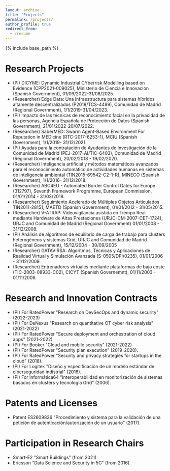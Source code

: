 ```yaml
---
layout: archive
title: "Projects"
permalink: /projects/
author_profile: true
redirect_from:
  - /resume
---
```


{% include base_path %}

Research Projects
======
- (PI) DICYME: Dynamic Industrial CYberrisk Modelling based on Evidence (CPP2021-009025), Ministerio de Ciencia e Innovación (Spanish Government), 01/09/2022-31/08/2025.
- (Researcher) Edge Data: Una infraestructura para sistemas híbridos altamente descentralizados (P2018/TCS-4499), Comunidad de Madrid (Regional Government), 1/1/2019-31/04/2023.
- (PI) Impacto de las técnicas de reconocimiento facial en la privacidad de las personas, Agencia Española de Protección de Datos (Spanish Government), 21/01/2022-20/07/2022.
- (Researcher) SaberMED: Swarm Agent-Based Environment For Reputation in MEDicine (RTC-2017-6253-1), MCIU (Spanish Government), 1/1/2019- 31/12/2021.
- (PI) Ayudas para la contratación de Ayudantes de Investigación de la Comunidad de Madrid (PEJ-2017-AI/TIC-6403), Comunidad de Madrid (Regional Government), 20/02/2018 - 19/02/2020.
- (Researcher) Inteligencia artificial y métodos matemáticos avanzados para el reconocimiento automático de actividades humanas en sistemas de inteligencia ambiental (TIN2015-69542-C2-1-R), MINECO (Spanish Government), 1/1/2016- 31/12/2018.
- (Researcher) ABC4EU - Automated Border Control Gates for Europe (312797), Seventh Framework Programme, European Commission, 01/01/2014 - 31/03/2018.
- (Researcher) Seguimiento Acelerado de Múltiples Objetos Articulados TIN2011-28151, MAETD (Spanish Government), 01/01/2012 - 31/05/2015.
- (Researcher) V-ATRAP: Videovigilancia asistida en Tiempo Real mediante Hardware de Altas Prestaciones (URJC-CM-2007-CET-1724), URJC and Comunidad de Madrid (Regional Government) 01/01/2008 - 31/12/2008.
- (PI) Análisis de algoritmos de equilibrio de carga de trabajo para clusters heterogéneos y sistemas Grid, URJC and Comunidad de Madrid (Regional Government), 15/12/2004 - 30/09/2005
- (Researcher) GATAVIRSA: Algoritmos, Técnicas y Aplicaciones de Realidad Virtual y Simulación Avanzada (S-0505/DPI/0235), 01/01/2006 - 31/12/2009.
- (Researcher) Entrenadores virtuales mediante plataformas de bajo coste (TIC-2003-08933-C02), CICYT (Spanish Governemnt), 01/11/2003 - 01/11/2006.

Research and Innovation Contracts
======
- (PI) For RatedPower "Research on DevSecOps and dynamic security" (2022-2023)
- (PI) For DeNexus "Research on quantitative OT cyber risk analysis"(2021-2022)
- (PI) For RatedPower "Secure deployment and orchestration of cloud apps" (2021-2022)
- (PI) For Booker "Cloud and mobile security" (2021-2022)
- (PI) For RatedPower "Security plan execution" (2019-2020).
- (PI) For RatedPower "Security and privacy strategies for startups in the cloud" (2018).
- (PI) For Logitek "Diseño y especificación de un modelo estándar de ciberseguridad indistrial" (2016).
- (PI) For Informática64 "Interoperabilidad en monitorización de sistemas basados en clusters y tecnología Grid" (2006).

Patents and Licenses
===
- Patent ES2609836 "Procedimiento y sistema para la validación de una petición de autenticación/autorización de un usuario" (2017).

Participation in Research Chairs
===
- Smart-E2 "Smart Buildings" (from 2021)
- Ericsson "Data Science and Security in 5G" (from 2016).
